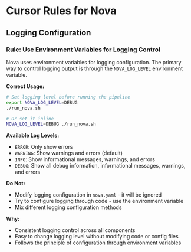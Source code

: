 # Cursor Rules for Nova

## Logging Configuration

### Rule: Use Environment Variables for Logging Control

Nova uses environment variables for logging configuration. The primary way to control logging output is through the `NOVA_LOG_LEVEL` environment variable.

**Correct Usage:**
```bash
# Set logging level before running the pipeline
export NOVA_LOG_LEVEL=DEBUG
./run_nova.sh

# Or set it inline
NOVA_LOG_LEVEL=DEBUG ./run_nova.sh
```

**Available Log Levels:**
- `ERROR`: Only show errors
- `WARNING`: Show warnings and errors (default)
- `INFO`: Show informational messages, warnings, and errors
- `DEBUG`: Show all debug information, informational messages, warnings, and errors

**Do Not:**
- Modify logging configuration in `nova.yaml` - it will be ignored
- Try to configure logging through code - use the environment variable
- Mix different logging configuration methods

**Why:**
- Consistent logging control across all components
- Easy to change logging level without modifying code or config files
- Follows the principle of configuration through environment variables 